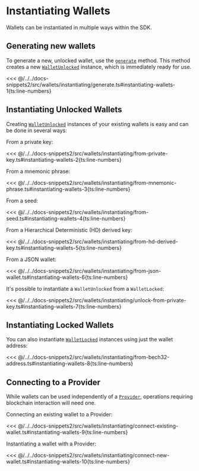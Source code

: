 # Instantiating Wallets

Wallets can be instantiated in multiple ways within the SDK.

## Generating new wallets

To generate a new, unlocked wallet, use the [`generate`](https://fuels-ts-docs-api.vercel.app/classes/_fuel_ts_account.Wallet.html#generate) method. This method creates a new [`WalletUnlocked`](https://fuels-ts-docs-api.vercel.app/classes/_fuel_ts_account.WalletUnlocked.html) instance, which is immediately ready for use.

<<< @/../../docs-snippets2/src/wallets/instantiating/generate.ts#instantiating-wallets-1{ts:line-numbers}

## Instantiating Unlocked Wallets

Creating [`WalletUnlocked`](https://fuels-ts-docs-api.vercel.app/classes/_fuel_ts_account.WalletUnlocked.html) instances of your existing wallets is easy and can be done in several ways:

From a private key:

<<< @/../../docs-snippets2/src/wallets/instantiating/from-private-key.ts#instantiating-wallets-2{ts:line-numbers}

From a mnemonic phrase:

<<< @/../../docs-snippets2/src/wallets/instantiating/from-mnemonic-phrase.ts#instantiating-wallets-3{ts:line-numbers}

From a seed:

<<< @/../../docs-snippets2/src/wallets/instantiating/from-seed.ts#instantiating-wallets-4{ts:line-numbers}

From a Hierarchical Deterministic (HD) derived key:

<<< @/../../docs-snippets2/src/wallets/instantiating/from-hd-derived-key.ts#instantiating-wallets-5{ts:line-numbers}

From a JSON wallet:

<<< @/../../docs-snippets2/src/wallets/instantiating/from-json-wallet.ts#instantiating-wallets-6{ts:line-numbers}

It's possible to instantiate a `WalletUnlocked` from a `WalletLocked`:

<<< @/../../docs-snippets2/src/wallets/instantiating/unlock-from-private-key.ts#instantiating-wallets-7{ts:line-numbers}

## Instantiating Locked Wallets

You can also instantiate [`WalletLocked`](https://fuels-ts-docs-api.vercel.app/classes/_fuel_ts_account.WalletLocked.html) instances using just the wallet address:

<<< @/../../docs-snippets2/src/wallets/instantiating/from-bech32-address.ts#instantiating-wallets-8{ts:line-numbers}

## Connecting to a Provider

While wallets can be used independently of a [`Provider`](https://fuels-ts-docs-api.vercel.app/classes/_fuel_ts_account.Provider.html), operations requiring blockchain interaction will need one.

Connecting an existing wallet to a Provider:

<<< @/../../docs-snippets2/src/wallets/instantiating/connect-existing-wallet.ts#instantiating-wallets-9{ts:line-numbers}

Instantiating a wallet with a Provider:

<<< @/../../docs-snippets2/src/wallets/instantiating/connect-new-wallet.ts#instantiating-wallets-10{ts:line-numbers}
